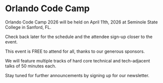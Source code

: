 # Orlando Code Camp

Orlando Code Camp 2026 will be held on April 11th, 2026 at Seminole State College in Sanford, FL.

Check back later for the schedule and the attendee sign-up closer to the event.

This event is FREE to attend for all, thanks to our generous sponsors.

We will feature multiple tracks of hard core technical and tech-adjacent talks of 50 minutes each.

Stay tuned for further announcements by signing up for our newsletter.
